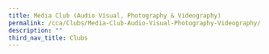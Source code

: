 ```yaml
---
title: Media Club (Audio Visual, Photography & Videography)
permalink: /cca/Clubs/Media-Club-Audio-Visual-Photography-Videography/
description: ""
third_nav_title: Clubs
---
```

